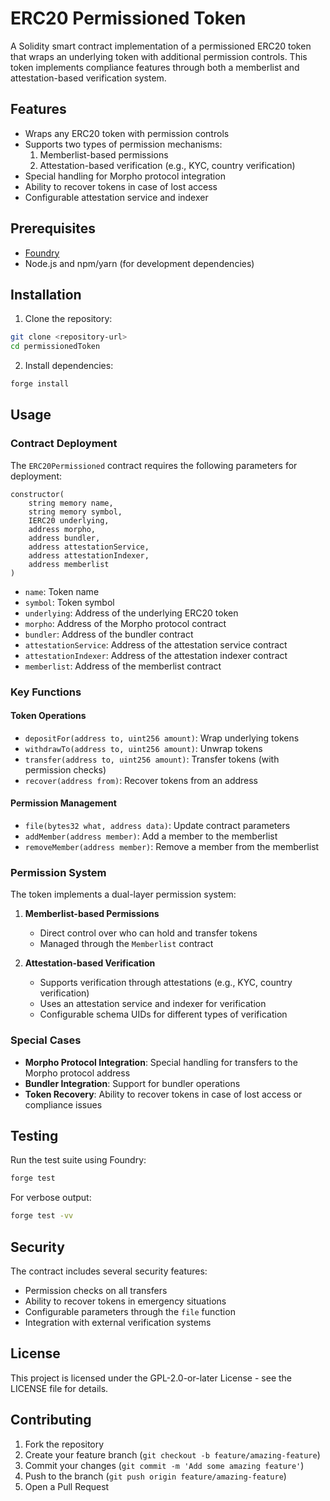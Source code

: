 # ERC20 Permissioned Token

A Solidity smart contract implementation of a permissioned ERC20 token that wraps an underlying token with additional permission controls. This token implements compliance features through both a memberlist and attestation-based verification system.

## Features

- Wraps any ERC20 token with permission controls
- Supports two types of permission mechanisms:
  1. Memberlist-based permissions
  2. Attestation-based verification (e.g., KYC, country verification)
- Special handling for Morpho protocol integration
- Ability to recover tokens in case of lost access
- Configurable attestation service and indexer

## Prerequisites

- [Foundry](https://book.getfoundry.sh/getting-started/installation)
- Node.js and npm/yarn (for development dependencies)

## Installation

1. Clone the repository:

```bash
git clone <repository-url>
cd permissionedToken
```

2. Install dependencies:

```bash
forge install
```

## Usage

### Contract Deployment

The `ERC20Permissioned` contract requires the following parameters for deployment:

```solidity
constructor(
    string memory name,
    string memory symbol,
    IERC20 underlying,
    address morpho,
    address bundler,
    address attestationService,
    address attestationIndexer,
    address memberlist
)
```

- `name`: Token name
- `symbol`: Token symbol
- `underlying`: Address of the underlying ERC20 token
- `morpho`: Address of the Morpho protocol contract
- `bundler`: Address of the bundler contract
- `attestationService`: Address of the attestation service contract
- `attestationIndexer`: Address of the attestation indexer contract
- `memberlist`: Address of the memberlist contract

### Key Functions

#### Token Operations

- `depositFor(address to, uint256 amount)`: Wrap underlying tokens
- `withdrawTo(address to, uint256 amount)`: Unwrap tokens
- `transfer(address to, uint256 amount)`: Transfer tokens (with permission checks)
- `recover(address from)`: Recover tokens from an address

#### Permission Management

- `file(bytes32 what, address data)`: Update contract parameters
- `addMember(address member)`: Add a member to the memberlist
- `removeMember(address member)`: Remove a member from the memberlist

### Permission System

The token implements a dual-layer permission system:

1. **Memberlist-based Permissions**

   - Direct control over who can hold and transfer tokens
   - Managed through the `Memberlist` contract

2. **Attestation-based Verification**
   - Supports verification through attestations (e.g., KYC, country verification)
   - Uses an attestation service and indexer for verification
   - Configurable schema UIDs for different types of verification

### Special Cases

- **Morpho Protocol Integration**: Special handling for transfers to the Morpho protocol address
- **Bundler Integration**: Support for bundler operations
- **Token Recovery**: Ability to recover tokens in case of lost access or compliance issues

## Testing

Run the test suite using Foundry:

```bash
forge test
```

For verbose output:

```bash
forge test -vv
```

## Security

The contract includes several security features:

- Permission checks on all transfers
- Ability to recover tokens in emergency situations
- Configurable parameters through the `file` function
- Integration with external verification systems

## License

This project is licensed under the GPL-2.0-or-later License - see the LICENSE file for details.

## Contributing

1. Fork the repository
2. Create your feature branch (`git checkout -b feature/amazing-feature`)
3. Commit your changes (`git commit -m 'Add some amazing feature'`)
4. Push to the branch (`git push origin feature/amazing-feature`)
5. Open a Pull Request
